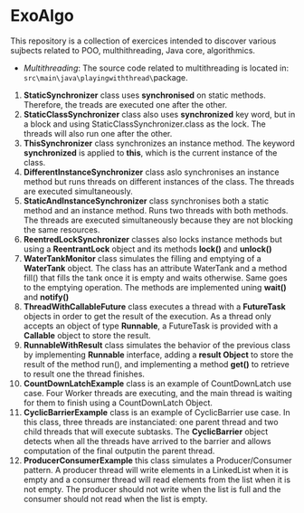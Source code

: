 # ExoAlgo
This repository is a collection of exercices intended to discover various sujbects related to POO, multhithreading, Java core, algorithmics.

*  *Multithreading*:
The source code related to multithreading is located in: `src\main\java\playingwiththread\`package.
  1. **StaticSynchronizer** class uses **synchronised** on static methods. Therefore, the treads are executed one after the other.
  2. **StaticClassSynchronizer** class also uses **synchronized** key word, but in a block and using StaticClassSynchronizer.class as the lock. The threads will also run one after the other.
  3. **ThisSynchronizer** class synchronizes an instance method. The keyword **synchronized** is applied to **this**, which is the current instance of the class.
  4. **DifferentInstanceSynchronizer** class aslo synchronises an instance method but runs threads on different instances of the class. The threads are executed simultaneously.
  5. **StaticAndInstanceSynchronizer** class synchronises both a static method and an instance method. Runs two threads with both methods. The threads are executed simultaneously because they are not blocking the same resources.
  6. **ReentredLockSynchronizer** classes also locks instance methods but using a **ReentrantLock** object and its methods **lock()** and **unlock()**
  7. **WaterTankMonitor** class simulates the filling and emptying of a **WaterTank** object. The class has an attribute WaterTank and a method fill() that fills the tank once it is empty and waits otherwise. Same goes to the emptying operation. The methods are implemented uning **wait()** and **notify()** 
  8. **ThreadWithCallableFuture** class executes a thread with a **FutureTask** objects in order to get the result of the execution. As a thread only accepts an object of type **Runnable**, a FutureTask is provided with a **Callable** object to store the result.
  9. **RunnableWithResult** class simulates the behavior of the previous class by implementing **Runnable** interface, adding a **result Object** to store the result of the method run(), and implementing a method **get()** to retrieve to result one the thread finishes.
  10. **CountDownLatchExample** class is an example of CountDownLatch use case. Four Worker threads are executing, and the main thread is waiting for them to finish using a CountDownLatch Object.
  11. **CyclicBarrierExample** class is an example of CyclicBarrier use case. In this class, three threads are instanciated: one parent thread and two child threads that will execute subtasks. The **CyclicBarrier** object detects when all the threads have arrived to the barrier and allows computation of the final outputin the parent thread.
  12. **ProducerConsumerExample** this class simulates a Producer/Consumer pattern. A producer thread will write elements in a LinkedList when it is empty and a consumer thread will read elements from the list when it is not empty. The producer should not write when the list is full and the consumer should not read when the list is empty.
